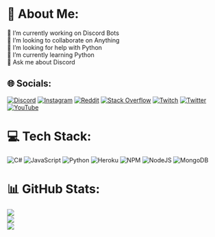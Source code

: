 # 💫 About Me:
🔭 I’m currently working on Discord Bots<br>👯 I’m looking to collaborate on Anything<br>🤝 I’m looking for help with Python<br>🌱 I’m currently learning Python<br>💬 Ask me about Discord


## 🌐 Socials:
[![Discord](https://img.shields.io/badge/Discord-%237289DA.svg?logo=discord&logoColor=white)](https://discord.gg/2HFwX7DGT4) [![Instagram](https://img.shields.io/badge/Instagram-%23E4405F.svg?logo=Instagram&logoColor=white)](https://instagram.com/izyla) [![Reddit](https://img.shields.io/badge/Reddit-%23FF4500.svg?logo=Reddit&logoColor=white)](https://reddit.com/user/Eilyz) [![Stack Overflow](https://img.shields.io/badge/-Stackoverflow-FE7A16?logo=stack-overflow&logoColor=white)](https://stackoverflow.com/users/17064685) [![Twitch](https://img.shields.io/badge/Twitch-%239146FF.svg?logo=Twitch&logoColor=white)](https://twitch.tv/zyla34) [![Twitter](https://img.shields.io/badge/Twitter-%231DA1F2.svg?logo=Twitter&logoColor=white)](https://twitter.com/zyla21866864) [![YouTube](https://img.shields.io/badge/YouTube-%23FF0000.svg?logo=YouTube&logoColor=white)](https://youtube.com/@zyla9211)

# 💻 Tech Stack:
![C#](https://img.shields.io/badge/c%23-%23239120.svg?style=plastic&logo=c-sharp&logoColor=white) ![JavaScript](https://img.shields.io/badge/javascript-%23323330.svg?style=plastic&logo=javascript&logoColor=%23F7DF1E) ![Python](https://img.shields.io/badge/python-3670A0?style=plastic&logo=python&logoColor=ffdd54) ![Heroku](https://img.shields.io/badge/heroku-%23430098.svg?style=plastic&logo=heroku&logoColor=white) ![NPM](https://img.shields.io/badge/NPM-%23000000.svg?style=plastic&logo=npm&logoColor=white) ![NodeJS](https://img.shields.io/badge/node.js-6DA55F?style=plastic&logo=node.js&logoColor=white) ![MongoDB](https://img.shields.io/badge/MongoDB-%234ea94b.svg?style=plastic&logo=mongodb&logoColor=white)
# 📊 GitHub Stats:
![](https://github-readme-stats.vercel.app/api?username=Eilyz&theme=dracula&hide_border=true&include_all_commits=true&count_private=false)<br/>
![](https://github-readme-streak-stats.herokuapp.com/?user=Eilyz&theme=dracula&hide_border=true)<br/>
![](https://github-readme-stats.vercel.app/api/top-langs/?username=Eilyz&theme=dracula&hide_border=true&include_all_commits=true&count_private=false&layout=compact)

<!-- Proudly created with GPRM ( https://gprm.itsvg.in ) -->